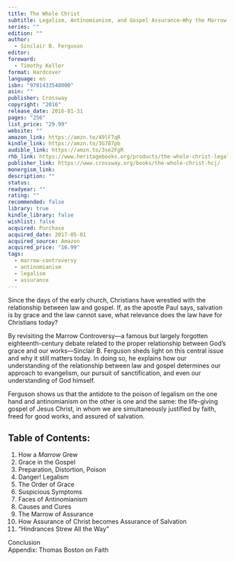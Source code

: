```yaml
---
title: The Whole Christ
subtitle: Legalism, Antinomianism, and Gospel Assurance―Why the Marrow Controversy Still Matters
series: ""
edition: ""
author:
  - Sinclair B. Ferguson
editor: 
foreward:
  - Timothy Keller
format: Hardcover
language: en
isbn: "9781433548000"
asin: ""
publisher: Crossway
copyright: "2016"
release_date: 2016-01-31
pages: "256"
list_price: "29.99"
website: ""
amazon_link: https://amzn.to/49lF7qR
kindle_link: https://amzn.to/3G787pb
audible_link: https://amzn.to/3se2FgR
rhb_link: https://www.heritagebooks.org/products/the-whole-christ-legalism-antinomianism-and-gospel-assurance-why-the-marrow-controversy-still-matters-ferguson.html
publisher_link: https://www.crossway.org/books/the-whole-christ-hcj/
monergism_link: 
description: ""
status: 
readyear: ""
rating: ""
recommended: false
library: true
kindle_library: false
wishlist: false
acquired: Purchase
acquired_date: 2017-05-01
acquired_source: Amazon
acquired_price: "16.99"
tags:
  - marrow-controversy
  - antinomianism
  - legalism
  - assurance
---
```

Since the days of the early church, Christians have wrestled with the relationship between law and gospel. If, as the apostle Paul says, salvation is by grace and the law cannot save, what relevance does the law have for Christians today?

By revisiting the Marrow Controversy―a famous but largely forgotten eighteenth-century debate related to the proper relationship between God’s grace and our works―Sinclair B. Ferguson sheds light on this central issue and why it still matters today. In doing so, he explains how our understanding of the relationship between law and gospel determines our approach to evangelism, our pursuit of sanctification, and even our understanding of God himself.

Ferguson shows us that the antidote to the poison of legalism on the one hand and antinomianism on the other is one and the same: the life-giving gospel of Jesus Christ, in whom we are simultaneously justified by faith, freed for good works, and assured of salvation.

## Table of Contents:

1. How a _Marrow_ Grew
2. Grace in the Gospel
3. Preparation, Distortion, Poison
4. Danger! Legalism
5. The Order of Grace
6. Suspicious Symptoms
7. Faces of Antinomianism
8. Causes and Cures
9. The Marrow of Assurance
10. How Assurance of Christ becomes Assurance of Salvation
11. “Hindrances Strew All the Way”

Conclusion  
Appendix: Thomas Boston on Faith